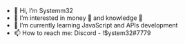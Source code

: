 - 👋 Hi, I’m Systemm32
- 👀 I’m interested in money 💸 and knowledge 🧠
- 🌱 I’m currently learning JavaScript and APIs development
- 📫 How to reach me: Discord - !$ystem32#7779

<!---
System32-0101/System32-0101 is a ✨ special ✨ repository because its `README.md` (this file) appears on your GitHub profile.
You can click the Preview link to take a look at your changes.
--->
